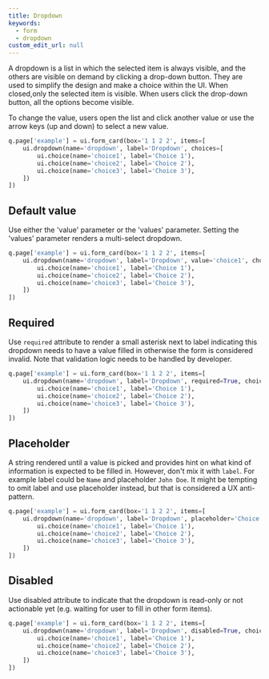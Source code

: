 ```yaml
---
title: Dropdown 
keywords:
  - form
  - dropdown
custom_edit_url: null
---
```


 A dropdown is a list in which the selected item is always visible, and the others are visible on demand by clicking a drop-down button. They are used to simplify the design and make a choice within the UI.
 When closed,only the selected item is visible. When users click the drop-down button, all the options become visible.

 To change the value, users open the list and click another value or use the arrow keys (up and down) to
 select a new value.

```py
q.page['example'] = ui.form_card(box='1 1 2 2', items=[
    ui.dropdown(name='dropdown', label='Dropdown', choices=[
        ui.choice(name='choice1', label='Choice 1'),
        ui.choice(name='choice2', label='Choice 2'),
        ui.choice(name='choice3', label='Choice 3'),
    ])
])
```

## Default value

Use either the 'value' parameter or the 'values' parameter. Setting the 'values' parameter
renders a multi-select dropdown.

```py
q.page['example'] = ui.form_card(box='1 1 2 2', items=[
    ui.dropdown(name='dropdown', label='Dropdown', value='choice1', choices=[
        ui.choice(name='choice1', label='Choice 1'),
        ui.choice(name='choice2', label='Choice 2'),
        ui.choice(name='choice3', label='Choice 3'),
    ])
])
```

## Required

Use `required` attribute to render a small asterisk next to label indicating this dropdown needs
to have a value filled in otherwise the form is considered invalid. Note that validation logic needs
to be handled by developer.

```py
q.page['example'] = ui.form_card(box='1 1 2 2', items=[
    ui.dropdown(name='dropdown', label='Dropdown', required=True, choices=[
        ui.choice(name='choice1', label='Choice 1'),
        ui.choice(name='choice2', label='Choice 2'),
        ui.choice(name='choice3', label='Choice 3'),
    ])
])
```

## Placeholder

A string rendered until a value is picked and provides hint on what kind of information is expected
to be filled in. However, don't mix it with `label`. For example label could be `Name` and
placeholder `John Doe`. It might be tempting to omit label and use placeholder instead, but that
is considered a UX anti-pattern.

```py
q.page['example'] = ui.form_card(box='1 1 2 2', items=[
    ui.dropdown(name='dropdown', label='Dropdown', placeholder='Choice 1', choices=[
        ui.choice(name='choice1', label='Choice 1'),
        ui.choice(name='choice2', label='Choice 2'),
        ui.choice(name='choice3', label='Choice 3'),
    ])
])
```

## Disabled

Use disabled attribute to indicate that the dropdown is read-only or not actionable yet (e.g.
waiting for user to fill in other form items).

```py
q.page['example'] = ui.form_card(box='1 1 2 2', items=[
    ui.dropdown(name='dropdown', label='Dropdown', disabled=True, choices=[
        ui.choice(name='choice1', label='Choice 1'),
        ui.choice(name='choice2', label='Choice 2'),
        ui.choice(name='choice3', label='Choice 3'),
    ])
])
```
